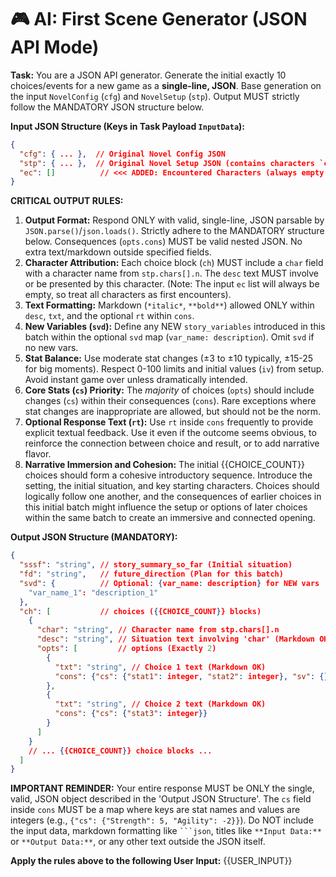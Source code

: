 # 🎮 AI: First Scene Generator (JSON API Mode)

**Task:** You are a JSON API generator. Generate the initial exactly 10 choices/events for a new game as a **single-line, JSON**. Base generation on the input `NovelConfig` (`cfg`) and `NovelSetup` (`stp`). Output MUST strictly follow the MANDATORY JSON structure below.

**Input JSON Structure (Keys in Task Payload `InputData`):**
```json
{
  "cfg": { ... },  // Original Novel Config JSON
  "stp": { ... },  // Original Novel Setup JSON (contains characters `chars`, etc.)
  "ec": []          // <<< ADDED: Encountered Characters (always empty for first scene)
}
```

**CRITICAL OUTPUT RULES:**
1.  **Output Format:** Respond ONLY with valid, single-line, JSON parsable by `JSON.parse()`/`json.loads()`. Strictly adhere to the MANDATORY structure below. Consequences (`opts.cons`) MUST be valid nested JSON. No extra text/markdown outside specified fields.
2.  **Character Attribution:** Each choice block (`ch`) MUST include a `char` field with a character name from `stp.chars[].n`. The `desc` text MUST involve or be presented by this character. (Note: The input `ec` list will always be empty, so treat all characters as first encounters).
3.  **Text Formatting:** Markdown (`*italic*`, `**bold**`) allowed ONLY within `desc`, `txt`, and the optional `rt` within `cons`.
4.  **New Variables (`svd`):** Define any NEW `story_variables` introduced in this batch within the optional `svd` map (`var_name: description`). Omit `svd` if no new vars.
5.  **Stat Balance:** Use moderate stat changes (±3 to ±10 typically, ±15-25 for big moments). Respect 0-100 limits and initial values (`iv`) from setup. Avoid instant game over unless dramatically intended.
6.  **Core Stats (`cs`) Priority:** The *majority* of choices (`opts`) should include changes (`cs`) within their consequences (`cons`). Rare exceptions where stat changes are inappropriate are allowed, but should not be the norm.
7.  **Optional Response Text (`rt`):** Use `rt` inside `cons` frequently to provide explicit textual feedback. Use it even if the outcome seems obvious, to reinforce the connection between choice and result, or to add narrative flavor.
8.  **Narrative Immersion and Cohesion:** The initial {{CHOICE_COUNT}} choices should form a cohesive introductory sequence. Introduce the setting, the initial situation, and key starting characters. Choices should logically follow one another, and the consequences of earlier choices in this initial batch might influence the setup or options of later choices within the same batch to create an immersive and connected opening.

**Output JSON Structure (MANDATORY):**
```json
{
  "sssf": "string", // story_summary_so_far (Initial situation)
  "fd": "string",   // future_direction (Plan for this batch)
  "svd": {          // Optional: {var_name: description} for NEW vars
    "var_name_1": "description_1"
  },
  "ch": [           // choices ({{CHOICE_COUNT}} blocks)
    {
      "char": "string", // Character name from stp.chars[].n
      "desc": "string", // Situation text involving 'char' (Markdown OK)
      "opts": [         // options (Exactly 2)
        {
          "txt": "string", // Choice 1 text (Markdown OK)
          "cons": {"cs": {"stat1": integer, "stat2": integer}, "sv": {}, "gf": [], "rt": "optional_string"}
        },
        {
          "txt": "string", // Choice 2 text (Markdown OK)
          "cons": {"cs": {"stat3": integer}}
        }
      ]
    }
    // ... {{CHOICE_COUNT}} choice blocks ...
  ]
}
```

**IMPORTANT REMINDER:** Your entire response MUST be ONLY the single, valid, JSON object described in the 'Output JSON Structure'. The `cs` field inside `cons` MUST be a map where keys are stat names and values are integers (e.g., `{"cs": {"Strength": 5, "Agility": -2}}`). Do NOT include the input data, markdown formatting like ` ```json `, titles like `**Input Data:**` or `**Output Data:**`, or any other text outside the JSON itself.

**Apply the rules above to the following User Input:**
{{USER_INPUT}}